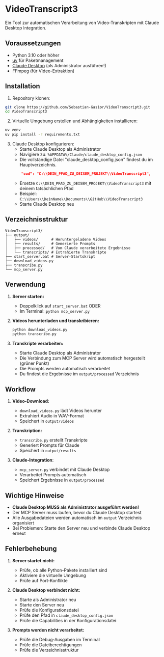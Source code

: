 # VideoTranscript3

Ein Tool zur automatischen Verarbeitung von Video-Transkripten mit Claude Desktop Integration.

## Voraussetzungen

- Python 3.10 oder höher
- [uv](https://github.com/astral-sh/uv) für Paketmanagement
- [Claude Desktop](https://claude.ai/desktop) (als Administrator ausführen!)
- FFmpeg (für Video-Extraktion)

## Installation

1. Repository klonen:
```bash
git clone https://github.com/Sebastian-Gasior/VideoTranscript3.git
cd VideoTranscript3
```

2. Virtuelle Umgebung erstellen und Abhängigkeiten installieren:
```bash
uv venv
uv pip install -r requirements.txt
```

3. Claude Desktop konfigurieren:
   - Starte Claude Desktop als Administrator
   - Navigiere zu: `%APPDATA%/Claude/claude_desktop_config.json`
   - Die vollständige Datei "claude_desktop_config.json" findest du im Hauptverzeichnis.
   ```json
       "cwd": "C:\\DEIN_PFAD_ZU_DEISEM_PROJEKT\\VideoTranscript3",
   ```
   - Ersetze `C:\\DEIN_PFAD_ZU_DEISEM_PROJEKT\\VideoTranscript3` mit deinem tatsächlichen Pfad
   - Beispiel: `C:\\Users\\DeinName\\Documents\\GitHub\\VideoTranscript3`
   - Starte Claude Desktop neu

## Verzeichnisstruktur

```
VideoTranscript3/
├── output/
│   ├── videos/      # Heruntergeladene Videos
│   ├── results/     # Generierte Prompts
│   ├── processed/   # Von Claude verarbeitete Ergebnisse
│   └── transcripts/ # Extrahierte Transkripte
├── start_server.bat # Server-Startskript
├── download_videos.py
├── transcribe.py
└── mcp_server.py
```

## Verwendung

1. **Server starten:**
   - Doppelklick auf `start_server.bat` ODER
   - Im Terminal: `python mcp_server.py`

2. **Videos herunterladen und transkribieren:**
   ```bash
   python download_videos.py
   python transcribe.py
   ```

3. **Transkripte verarbeiten:**
   - Starte Claude Desktop als Administrator
   - Die Verbindung zum MCP Server wird automatisch hergestellt (grüner Punkt)
   - Die Prompts werden automatisch verarbeitet
   - Du findest die Ergebnisse im `output/processed` Verzeichnis

## Workflow

1. **Video-Download:**
   - `download_videos.py` lädt Videos herunter
   - Extrahiert Audio in WAV-Format
   - Speichert in `output/videos`

2. **Transkription:**
   - `transcribe.py` erstellt Transkripte
   - Generiert Prompts für Claude
   - Speichert in `output/results`

3. **Claude-Integration:**
   - `mcp_server.py` verbindet mit Claude Desktop
   - Verarbeitet Prompts automatisch
   - Speichert Ergebnisse in `output/processed`

## Wichtige Hinweise

- **Claude Desktop MUSS als Administrator ausgeführt werden!**
- Der MCP Server muss laufen, bevor du Claude Desktop startest
- Alle Ausgabedateien werden automatisch im `output` Verzeichnis organisiert
- Bei Problemen: Starte den Server neu und verbinde Claude Desktop erneut

## Fehlerbehebung

1. **Server startet nicht:**
   - Prüfe, ob alle Python-Pakete installiert sind
   - Aktiviere die virtuelle Umgebung
   - Prüfe auf Port-Konflikte

2. **Claude Desktop verbindet nicht:**
   - Starte als Administrator neu
   - Starte den Server neu
   - Prüfe die Konfigurationsdatei
   - Prüfe den Pfad in `claude_desktop_config.json`
   - Prüfe die Capabilities in der Konfigurationsdatei

3. **Prompts werden nicht verarbeitet:**
   - Prüfe die Debug-Ausgaben im Terminal
   - Prüfe die Dateiberechtigungen
   - Prüfe die Verzeichnisstruktur